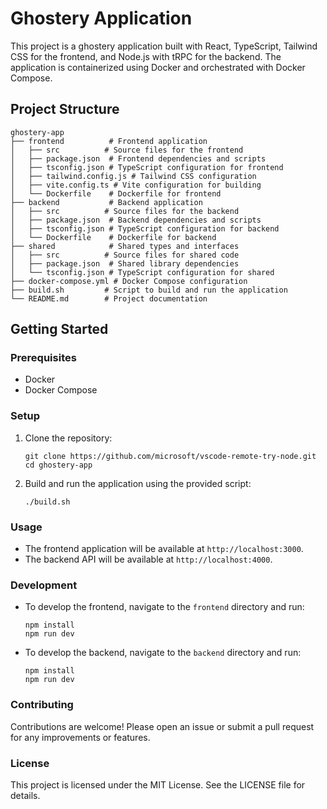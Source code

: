 # Ghostery Application

This project is a ghostery application built with React, TypeScript, Tailwind CSS for the frontend, and Node.js with tRPC for the backend. The application is containerized using Docker and orchestrated with Docker Compose.

## Project Structure

```
ghostery-app
├── frontend          # Frontend application
│   ├── src          # Source files for the frontend
│   ├── package.json  # Frontend dependencies and scripts
│   ├── tsconfig.json # TypeScript configuration for frontend
│   ├── tailwind.config.js # Tailwind CSS configuration
│   ├── vite.config.ts # Vite configuration for building
│   └── Dockerfile    # Dockerfile for frontend
├── backend           # Backend application
│   ├── src          # Source files for the backend
│   ├── package.json  # Backend dependencies and scripts
│   ├── tsconfig.json # TypeScript configuration for backend
│   └── Dockerfile    # Dockerfile for backend
├── shared            # Shared types and interfaces
│   ├── src          # Source files for shared code
│   ├── package.json  # Shared library dependencies
│   └── tsconfig.json # TypeScript configuration for shared
├── docker-compose.yml # Docker Compose configuration
├── build.sh         # Script to build and run the application
└── README.md        # Project documentation
```

## Getting Started

### Prerequisites

- Docker
- Docker Compose

### Setup

1. Clone the repository:

   ```
   git clone https://github.com/microsoft/vscode-remote-try-node.git
   cd ghostery-app
   ```

2. Build and run the application using the provided script:

   ```
   ./build.sh
   ```

### Usage

- The frontend application will be available at `http://localhost:3000`.
- The backend API will be available at `http://localhost:4000`.

### Development

- To develop the frontend, navigate to the `frontend` directory and run:

  ```
  npm install
  npm run dev
  ```

- To develop the backend, navigate to the `backend` directory and run:

  ```
  npm install
  npm run dev
  ```

### Contributing

Contributions are welcome! Please open an issue or submit a pull request for any improvements or features.

### License

This project is licensed under the MIT License. See the LICENSE file for details.